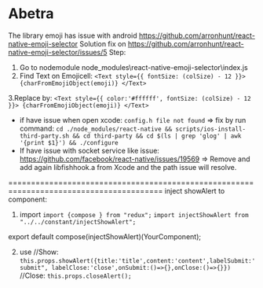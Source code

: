 # Abetra

The library emoji has issue with android
https://github.com/arronhunt/react-native-emoji-selector
Solution fix on https://github.com/arronhunt/react-native-emoji-selector/issues/5
Step:

1. Go to nodemodule
   node_modules\react-native-emoji-selector\index.js
2. Find Text on Emojicell:
   `<Text style={{ fontSize: (colSize) - 12 }}> {charFromEmojiObject(emoji)} </Text>`

3.Replace by:
`<Text style={{ color:'#ffffff', fontSize: (colSize) - 12 }}> {charFromEmojiObject(emoji)} </Text>`

- if have issue when open xcode: `config.h file not found`
  => fix by run command: `cd ./node_modules/react-native && scripts/ios-install-third-party.sh && cd third-party && cd $(ls | grep 'glog' | awk '{print $1}') && ./configure`
- If have issue with socket service like issue:
  https://github.com/facebook/react-native/issues/19569
  => Remove and add again libfishhook.a from Xcode and the path issue will resolve.

========================================================================================
inject showAlert to component:

1. import
   `import {compose } from "redux";`
   `import injectShowAlert from "../../constant/injectShowAlert";`

export default compose(injectShowAlert)(YourComponent);

2. use
   //Show:
   `this.props.showAlert({title:'title',content:'content',labelSubmit:'submit", labelClose:'close',onSubmit:()=>{},onClose:()=>{}})`
   //Close:
   `this.props.closeAlert();`

